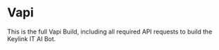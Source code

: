 # Vapi
This is the full Vapi Build, including all required API requests to build the Keylink IT AI Bot. 
